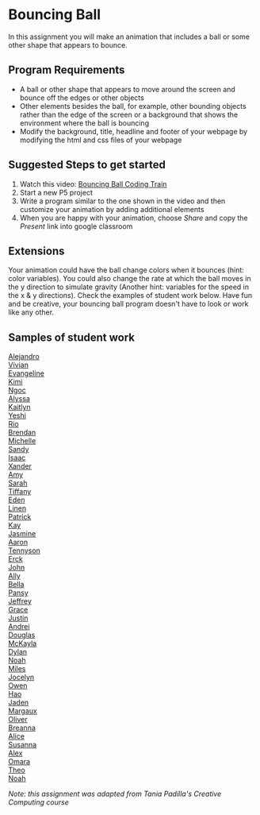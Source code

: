 Bouncing Ball
===============

In this assignment you will make an animation that includes a ball or some other shape that appears to bounce.

Program Requirements
--------------------
+ A ball or other shape that appears to move around the screen and bounce off the edges or other objects
+ Other elements besides the ball, for example, other bounding objects rather than the edge of the screen or a background that shows the environment where the ball is bouncing
+ Modify the background, title, headline and footer of your webpage by modifying the html and css files of your webpage

Suggested Steps to get started
------------------------------
1. Watch this video: [Bouncing Ball Coding Train](https://www.youtube.com/watch?v=LO3Awjn_gyU)   
2. Start a new P5 project
3. Write a program similar to the one shown in the video and then customize your animation by adding additional elements
4. When you are happy with your animation, choose *Share* and copy the *Present* link into google classroom

Extensions
----------
Your animation could have the ball change colors when it bounces (hint: color variables). You could also change the rate at which the ball moves in the y direction to simulate gravity (Another hint: variables for the speed in the x & y directions). Check the examples of student work below. Have fun and be creative, your bouncing ball program doesn't have to look or work like any other.


Samples of student work
------------------------
[Alejandro](https://preview.p5js.org/alaguilar5/present/o79DiHb6J)   
[Vivian](https://preview.p5js.org/viliu2/present/TNhA7lKod)   
[Evangeline](https://preview.p5js.org/evchien/present/qgJ-Vh9TR)   
[Kimi](https://preview.p5js.org/kinorway/present/oOmR1pTnw)   
[Ngoc](https://preview.p5js.org/ngtran/present/_SXLlvoJF)   
[Alyssa](https://preview.p5js.org/almagtoto-diaz/present/4wkRY1jaj)   
[Kaitlyn](https://preview.p5js.org/kaluu/present/ZkYxSnvoN)   
[Yeshi](https://preview.p5js.org/yesherpa/present/5sFopD2fA)   
[Rio](https://preview.p5js.org/rihaile/present/gxDqxr8Xj)   
[Brendan](https://preview.p5js.org/brkanaley/present/YEVqLBYdW)   
[Michelle](https://preview.p5js.org/milam4/present/bhohtTEyA)   
[Sandy](https://preview.p5js.org/satam2/present/jeMfbh5Hn)   
[Isaac](https://preview.p5js.org/ischu/present/aCTr0YRU5)   
[Xander](https://preview.p5js.org/xadelbosque/present/8azmZ8XRT)   
[Amy](https://preview.p5js.org/amhuang4/present/yJsBdtnsW)   
[Sarah](https://preview.p5js.org/sahuang/present/ByhGcmv20)   
[Tiffany](https://preview.p5js.org/ticaballero/present/dfU3Dz3HQ)   
[Eden](https://preview.p5js.org/edhuang7/present/AzRJdcGeEO)   
[Linen](https://preview.p5js.org/lifeng/present/pngvkqcHJ)   
[Patrick](https://preview.p5js.org/payao/present/mHSsS68vW)   
[Kay](https://preview.p5js.org/kafriel-asay/present/GaC4UMVMs)   
[Jasmine](https://preview.p5js.org/jaguan4/present/_f3hBMGWe)   
[Aaron](https://preview.p5js.org/aahill1/present/y8610-ivQ)   
[Tennyson](https://preview.p5js.org/Tennyson/present/b1DctfP2w)   
[Erck](https://preview.p5js.org/erchan8/present/kJZO4__5E)   
[John](https://preview.p5js.org/joieng/present/Uj4ig8bun)   
[Ally](https://preview.p5js.org/alzhao/present/oyhvisAz2)   
[Bella](https://preview.p5js.org/bejayanti/present/4KmMzzzmL)   
[Pansy](https://preview.p5js.org/pakuang/present/4t4XnhUm3)   
[Jeffrey](https://preview.p5js.org/JeffreyLin/present/aKPgGCdg69)   
[Grace](https://preview.p5js.org/grhuang/present/DyOJMtKQ2)   
[Justin](https://preview.p5js.org/julin2/present/kxNecH1-O)   
[Andrei](https://preview.p5js.org/anliterato/present/q9saH4RPQ)   
[Douglas](https://preview.p5js.org/dolwin/present/ZmypFxkL9)   
[McKayla](https://preview.p5js.org/mcma/present/RcwyC9WDul)   
[Dylan](https://editor.p5js.org/dyvo/full/gqMxRf0BG)   
[Noah](https://preview.p5js.org/BiZaark/present/Zqhj_w0ir)   
[Miles](https://preview.p5js.org/mirehling/present/0w1qsp_LF)   
[Jocelyn](https://preview.p5js.org/jocelynpang/present/wFT1vaZsL)   
[Owen](https://preview.p5js.org/owsheetz/present/UDfu6HKHa)   
[Hao](https://preview.p5js.org/hatang/present/FjcRzDNov)   
[Jaden](https://preview.p5js.org/jalee13/present/5YEwmyfMOc)   
[Margaux](https://preview.p5js.org/Mabarahonaventura/present/aWRQYO13S)   
[Oliver](https://preview.p5js.org/Oliver312/present/kLQnF-11c)   
[Breanna](https://preview.p5js.org/brlew1/present/BOkjj1gEM)   
[Alice](https://preview.p5js.org/alliang/present/MzNtdZCCP)   
[Susanna](https://preview.p5js.org/susannango/present/GrgiEfc1E)   
[Alex](https://preview.p5js.org/alohlenschlager/present/LMHEjhp3i)   
[Omara](https://preview.p5js.org/omrosenfeld/present/fy6V25W8L)   
[Theo](https://preview.p5js.org/thruefli/present/_LtHmVfHD)   
[Noah](https://preview.p5js.org/nospirn/present/gyVgn6po1)   


*Note: this assignment was adapted from Tania Padilla's Creative Computing course*
